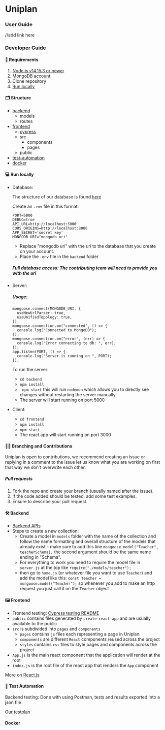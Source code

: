 # Uniplan

### User Guide

//add link here

### Developer Guide

#### 👾 Requirements

1. <a href="https://nodejs.org/en/"  target="_blank">Node.js v14.15.3 or newer </a>
2. <a href="https://account.mongodb.com/account/login"  target="_blank">MongoDB account</a>
3. Clone repository 
4. [Run locally](#-run-locally)

#### 🗂 Structure

- [backend](#-backend)
  - models
  - routes 
- [frontend](#-frontend)
  - [cypress](frontend/cypress/README.md)
  - src
    - components
    - pages
  - public
- [test-automation](#-test-automation)
- [docker](#docker)

#### 💻 Run locally

- Database:

  The structure of our database is found <a href="https://docs.google.com/document/d/1UzjPNOmVDPNzSXKqMaZ80MPLGmhRFLFr6GXK5MddRLU/edit?usp=sharing"  target="_blank">here</a>
  
  Create an ``.env`` file in this format:
  ``` 
  PORT=5000
  DEBUG=true
  API_URL=http://localhost:5000
  CORS_ORIGINS=http://localhost:8080
  APP_SECRET='secret key'
  MONGODB_URI="mongodb uri"

  ```
  - Replace "mongodb uri" with the uri to the database that you create on your account.
  - Place the ``.env`` file in the ``backend`` folder

  ##### Full database access: The contributing team will need to provide you with the uri

- Server:
  ##### Usage:
  ```
  mongoose.connect(MONGODB_URI, {
    useNewUrlParser: true,
    useUnifiedTopology: true,
  });
  mongoose.connection.on("connected", () => {
    console.log("Connected to MongoDB");
  });
  mongoose.connection.on("error", (err) => {
    console.log("Error connecting to db: ", err);
  });
  app.listen(PORT, () => {
    console.log("Server is running on ", PORT);
  });
  ```
  To run the server:
  - ``cd backend``
  - ``npm install`` 
  - `` npm start`` this will run ``nodemon`` which allows you to directly see changes without restarting the server manually 
  - The server will start running on port 5000

- Client:
   - ``cd frontend``
   - ``npm install`` 
   - ``npm start`` 
   - The react app will start running on port 3000

#### 👩‍💻 Branching and Contributions

Uniplan is open to contributions, we recommend creating an issue or replying in a comment to the issue let us know what you are working on first that way we don't overwrite each other.

##### Pull requests
1. Fork the repo and create your branch (usually named after the issue).
2. If the code added should be tested, add some test examples.
3. Ensure to describe your pull request.


#### 🛠 Backend
  - <a href="https://docs.google.com/document/d/1UwwsonkqD68Jg1awcimWrtvlqRNyD1CB2H6F86l-eds/edit?usp=sharing"  target="_blank">Backend APIs</a>
  - Steps to create a new collection: 
    - Create a model in ``models`` folder with the name of the collection and follow the name formatting and overall structure of the models that already exist - make sure to add this line ``mongoose.model("Teacher", teacherSchema);`` the second argument should be the same name ending in "Schema".
    - For everything to work you need to require the model file in ``server.js`` at the top like ``require("./models/teacher");``
    - then go to ``home.js`` (or whatever file you want to use ``Teacher``) and add the model like this: ``const Teacher = mongoose.model("Teacher");`` so whenever you add to make an http request you just call it on the ``Teacher`` object

#### 🖼 Frontend

  - Frontend testing: [Cypress testing README](frontend/cypress/README.md)
  - ``public`` contains files generated by ``create-react-app`` and are usually available to the public
  - ``src`` is subdivided into ``pages`` and ``components``
    - ``pages`` contains ``js`` files each representing a page in Uniplan
    - ``components`` are different ``React`` components reused across the project
    - ``styles`` contains ``css`` files to style pages and components across the project
  - `App.js` is the main react component that the application will render at the root
  - ``index.js`` is the root file of the react app that renders the `App` component 

More on <a href="https://reactjs.org">React.js</a>

#### 🚗 Test Automation

Backend testing: Done with using Postman, tests and results exported into a json file

<a href="https://docs.google.com/document/d/1kOiGYqF64Q1FonaBKAe9zZcTp9LdUACW9IjhNbEecF0/edit?usp=sharing">Our testplan</a>

#### Docker

